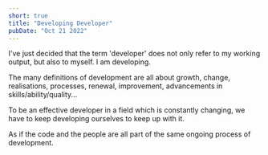 ```yaml
---
short: true
title: "Developing Developer"
pubDate: "Oct 21 2022"
---
```


I've just decided that the term 'developer' does not only refer to my working output, but also to myself. I am developing.

The many definitions of development are all about growth, change, realisations, processes, renewal, improvement, advancements in skills/ability/quality...

To be an effective developer in a field which is constantly changing, we have to keep developing ourselves to keep up with it.

As if the code and the people are all part of the same ongoing process of development.